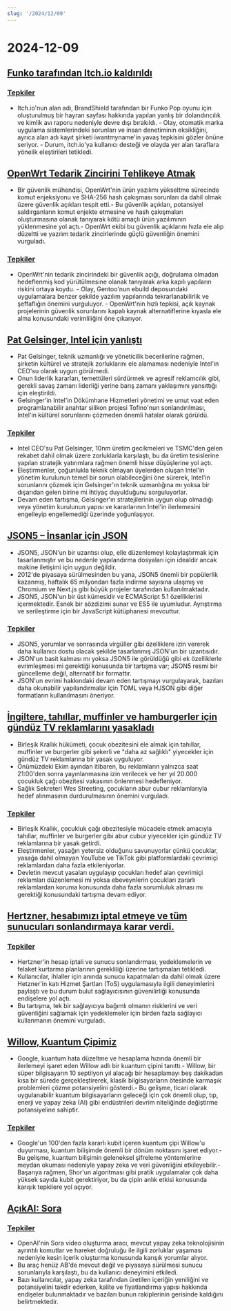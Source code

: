 ```yaml
---
slug: '/2024/12/09'
---
```


# 2024-12-09

## [Funko tarafından Itch.io kaldırıldı](https://bsky.app/profile/itch.io/post/3lcu6h465bs2n)

### [Tepkiler](https://news.ycombinator.com/item?id=42363727)

- Itch.io'nun alan adı, BrandShield tarafından bir Funko Pop oyunu için oluşturulmuş bir hayran sayfası hakkında yapılan yanlış bir dolandırıcılık ve kimlik avı raporu nedeniyle devre dışı bırakıldı. - Olay, otomatik marka uygulama sistemlerindeki sorunları ve insan denetiminin eksikliğini, ayrıca alan adı kayıt şirketi iwantmyname'in yavaş tepkisini gözler önüne seriyor. - Durum, itch.io'ya kullanıcı desteği ve olayda yer alan taraflara yönelik eleştirileri tetikledi.

## [OpenWrt Tedarik Zincirini Tehlikeye Atmak](https://flatt.tech/research/posts/compromising-openwrt-supply-chain-sha256-collision/)

- Bir güvenlik mühendisi, OpenWrt'nin ürün yazılımı yükseltme sürecinde komut enjeksiyonu ve SHA-256 hash çakışması sorunları da dahil olmak üzere güvenlik açıkları tespit etti.- Bu güvenlik açıkları, potansiyel saldırganların komut enjekte etmesine ve hash çakışmaları oluşturmasına olanak tanıyarak kötü amaçlı ürün yazılımının yüklenmesine yol açtı.- OpenWrt ekibi bu güvenlik açıklarını hızla ele alıp düzeltti ve yazılım tedarik zincirlerinde güçlü güvenliğin önemini vurguladı.

### [Tepkiler](https://news.ycombinator.com/item?id=42363102)

- OpenWrt'nin tedarik zincirindeki bir güvenlik açığı, doğrulama olmadan hedeflenmiş kod yürütülmesine olanak tanıyarak arka kapılı yapıların riskini ortaya koydu. - Olay, Gentoo'nun ebuild deposundaki uygulamalara benzer şekilde yazılım yapılarında tekrarlanabilirlik ve şeffaflığın önemini vurguluyor. - OpenWrt'nin hızlı tepkisi, açık kaynak projelerinin güvenlik sorunlarını kapalı kaynak alternatiflerine kıyasla ele alma konusundaki verimliliğini öne çıkarıyor.

## [Pat Gelsinger, Intel için yanlıştı](https://bcantrill.dtrace.org/2024/12/08/why-gelsinger-was-wrong-for-intel/)

- Pat Gelsinger, teknik uzmanlığı ve yöneticilik becerilerine rağmen, şirketin kültürel ve stratejik zorluklarını ele alamaması nedeniyle Intel'in CEO'su olarak uygun görülmedi.
- Onun liderlik kararları, temettüleri sürdürmek ve agresif reklamcılık gibi, gerekli savaş zamanı liderliği yerine barış zamanı yaklaşımını yansıttığı için eleştirildi.
- Gelsinger'in Intel'in Dökümhane Hizmetleri yönetimi ve umut vaat eden programlanabilir anahtar silikon projesi Tofino'nun sonlandırılması, Intel'in kültürel sorunlarını çözmeden önemli hatalar olarak görüldü.

### [Tepkiler](https://news.ycombinator.com/item?id=42361955)

- Intel CEO'su Pat Gelsinger, 10nm üretim gecikmeleri ve TSMC'den gelen rekabet dahil olmak üzere zorluklarla karşılaştı, bu da üretim tesislerine yapılan stratejik yatırımlara rağmen önemli hisse düşüşlerine yol açtı.
- Eleştirmenler, çoğunlukla teknik olmayan üyelerden oluşan Intel'in yönetim kurulunun temel bir sorun olabileceğini öne sürerek, Intel'in sorunlarını çözmek için Gelsinger'ın teknik uzmanlığına mı yoksa bir dışarıdan gelen birine mi ihtiyaç duyulduğunu sorguluyorlar.
- Devam eden tartışma, Gelsinger'ın stratejilerinin uygun olup olmadığı veya yönetim kurulunun yapısı ve kararlarının Intel'in ilerlemesini engelleyip engellemediği üzerinde yoğunlaşıyor.

## [JSON5 – İnsanlar için JSON](https://json5.org/)

- JSON5, JSON'un bir uzantısı olup, elle düzenlemeyi kolaylaştırmak için tasarlanmıştır ve bu nedenle yapılandırma dosyaları için idealdir ancak makine iletişimi için uygun değildir.
- 2012'de piyasaya sürülmesinden bu yana, JSON5 önemli bir popülerlik kazanmış, haftalık 65 milyondan fazla indirme sayısına ulaşmış ve Chromium ve Next.js gibi büyük projeler tarafından kullanılmaktadır.
- JSON5, JSON'un bir üst kümesidir ve ECMAScript 5.1 özelliklerini içermektedir. Esnek bir sözdizimi sunar ve ES5 ile uyumludur. Ayrıştırma ve serileştirme için bir JavaScript kütüphanesi mevcuttur.

### [Tepkiler](https://news.ycombinator.com/item?id=42360681)

- JSON5, yorumlar ve sonrasında virgüller gibi özelliklere izin vererek daha kullanıcı dostu olacak şekilde tasarlanmış JSON'un bir uzantısıdır.
- JSON'un basit kalması mı yoksa JSON5 ile görüldüğü gibi ek özelliklerle evrimleşmesi mi gerektiği konusunda bir tartışma var; JSON5 resmi bir güncelleme değil, alternatif bir formattır.
- JSON'un evrimi hakkındaki devam eden tartışmayı vurgulayarak, bazıları daha okunabilir yapılandırmalar için TOML veya HJSON gibi diğer formatların kullanılmasını öneriyor.

## [İngiltere, tahıllar, muffinler ve hamburgerler için gündüz TV reklamlarını yasakladı](https://www.france24.com/en/live-news/20241204-uk-bans-daytime-tv-ads-for-cereals-muffins-and-burgers)

- Birleşik Krallık hükümeti, çocuk obezitesini ele almak için tahıllar, muffinler ve burgerler gibi şekerli ve "daha az sağlıklı" yiyecekler için gündüz TV reklamlarına bir yasak uyguluyor.
- Önümüzdeki Ekim ayından itibaren, bu reklamların yalnızca saat 21:00'den sonra yayınlanmasına izin verilecek ve her yıl 20.000 çocukluk çağı obezitesi vakasının önlenmesi hedefleniyor.
- Sağlık Sekreteri Wes Streeting, çocukların abur cubur reklamlarıyla hedef alınmasının durdurulmasının önemini vurguladı.

### [Tepkiler](https://news.ycombinator.com/item?id=42359836)

- Birleşik Krallık, çocukluk çağı obezitesiyle mücadele etmek amacıyla tahıllar, muffinler ve burgerler gibi abur cubur yiyecekler için gündüz TV reklamlarına bir yasak getirdi.
- Eleştirmenler, yasağın yetersiz olduğunu savunuyorlar çünkü çocuklar, yasağa dahil olmayan YouTube ve TikTok gibi platformlardaki çevrimiçi reklamlardan daha fazla etkileniyorlar.
- Devletin mevcut yasaları uygulayıp çocukları hedef alan çevrimiçi reklamları düzenlemesi mi yoksa ebeveynlerin çocukları zararlı reklamlardan koruma konusunda daha fazla sorumluluk alması mı gerektiği konusundaki tartışma devam ediyor.

## [Hertzner, hesabımızı iptal etmeye ve tüm sunucuları sonlandırmaya karar verdi.](https://mastodon.social/@kiwix/113622081750449356)

### [Tepkiler](https://news.ycombinator.com/item?id=42365295)

- Hertzner'in hesap iptali ve sunucu sonlandırması, yedeklemelerin ve felaket kurtarma planlarının gerekliliği üzerine tartışmaları tetikledi.
- Kullanıcılar, ihlaller için anında sunucu kapatmaları da dahil olmak üzere Hetzner'in katı Hizmet Şartları (ToS) uygulamasıyla ilgili deneyimlerini paylaştı ve bu durum bulut sağlayıcısının güvenilirliği konusunda endişelere yol açtı.
- Bu tartışma, tek bir sağlayıcıya bağımlı olmanın risklerini ve veri güvenliğini sağlamak için yedeklemeler için birden fazla sağlayıcı kullanmanın önemini vurguladı.

## [Willow, Kuantum Çipimiz](https://blog.google/technology/research/google-willow-quantum-chip/)

- Google, kuantum hata düzeltme ve hesaplama hızında önemli bir ilerlemeyi işaret eden Willow adlı bir kuantum çipini tanıttı.- Willow, bir süper bilgisayarın 10 septilyon yıl alacağı bir hesaplamayı beş dakikadan kısa bir sürede gerçekleştirerek, klasik bilgisayarların ötesinde karmaşık problemleri çözme potansiyelini gösterdi.- Bu gelişme, ticari olarak uygulanabilir kuantum bilgisayarların geleceği için çok önemli olup, tıp, enerji ve yapay zeka (AI) gibi endüstrileri devrim niteliğinde değiştirme potansiyeline sahiptir.

### [Tepkiler](https://news.ycombinator.com/item?id=42367649)

- Google'un 100'den fazla kararlı kubit içeren kuantum çipi Willow'u duyurması, kuantum bilişimde önemli bir dönüm noktasını işaret ediyor.- Bu gelişme, kuantum bilişimin geleneksel şifreleme yöntemlerine meydan okuması nedeniyle yapay zeka ve veri güvenliğini etkileyebilir.- Başarıya rağmen, Shor'un algoritması gibi pratik uygulamalar çok daha yüksek sayıda kubit gerektiriyor, bu da çipin anlık etkisi konusunda karışık tepkilere yol açıyor.

## [AçıkAI: Sora](https://sora.com/)

### [Tepkiler](https://news.ycombinator.com/item?id=42368604)

- OpenAI'nin Sora video oluşturma aracı, mevcut yapay zeka teknolojisinin ayrıntılı komutlar ve hareket doğruluğu ile ilgili zorluklar yaşaması nedeniyle kesin içerik oluşturma konusunda karışık yorumlar alıyor.
- Bu araç henüz AB'de mevcut değil ve piyasaya sürülmesi sunucu sorunlarıyla karşılaştı, bu da kullanıcı deneyimini etkiledi.
- Bazı kullanıcılar, yapay zeka tarafından üretilen içeriğin yeniliğini ve potansiyelini takdir ederken, kalite ve fiyatlandırma yapısı hakkında endişeler bulunmaktadır ve bazıları bunun rakiplerinin gerisinde kaldığını belirtmektedir.

<head>
  <meta property="og:title" content="Funko tarafından Itch.io kaldırıldı" />
  <meta property="og:type" content="website" />
  <meta property="og:image" content="https://og.cho.sh/api/og/?title=Funko%20taraf%C4%B1ndan%20Itch.io%20kald%C4%B1r%C4%B1ld%C4%B1&subheading=9%20Aral%C4%B1k%202024%20Pazartesi%3A%20Hacker%20Haber%20%C3%96zeti" />
</head>

